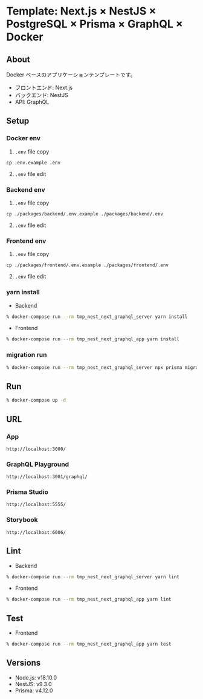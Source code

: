 # Template: Next.js × NestJS × PostgreSQL × Prisma × GraphQL × Docker

## About

Docker ベースのアプリケーションテンプレートです。

- フロントエンド: Next.js
- バックエンド: NestJS
- API: GraphQL

## Setup

### Docker env

1. `.env` file copy

```
cp .env.example .env
```

2. `.env` file edit

### Backend env

1. `.env` file copy

```
cp ./packages/backend/.env.example ./packages/backend/.env
```

2. `.env` file edit

### Frontend env

1. `.env` file copy

```
cp ./packages/frontend/.env.example ./packages/frontend/.env
```

2. `.env` file edit

### yarn install

- Backend

```sh
% docker-compose run --rm tmp_nest_next_graphql_server yarn install
```

- Frontend

```sh
% docker-compose run --rm tmp_nest_next_graphql_app yarn install
```

### migration run

```sh
% docker-compose run --rm tmp_nest_next_graphql_server npx prisma migrate dev --name init
```

## Run

```sh
% docker-compose up -d
```

## URL

### App

```
http://localhost:3000/
```

### GraphQL Playground

```
http://localhost:3001/graphql/
```

### Prisma Studio

```
http://localhost:5555/
```

### Storybook

```
http://localhost:6006/
```

## Lint

- Backend

```sh
% docker-compose run --rm tmp_nest_next_graphql_server yarn lint
```

- Frontend

```sh
% docker-compose run --rm tmp_nest_next_graphql_app yarn lint
```

## Test

- Frontend

```sh
% docker-compose run --rm tmp_nest_next_graphql_app yarn test
```

## Versions

- Node.js: v18.10.0
- NestJS: v9.3.0
- Prisma: v4.12.0
